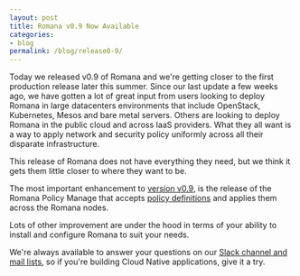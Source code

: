```yaml
---
layout: post
title: Romana v0.9 Now Available
categories:
- blog
permalink: /blog/release0-9/
---
```


Today we released v0.9 of Romana and we're getting closer to the first production release later this summer. Since our last update a few weeks ago, we have gotten a lot of great input from users looking to deploy Romana in large datacenters environments that include OpenStack, Kubernetes, Mesos and bare metal servers. Others are looking to deploy Romana in the public cloud and across IaaS providers. What they all want is a way to apply network and security policy uniformly across all their disparate infrastructure. 

This release of Romana does not have everything they need, but we think it gets them little closer to where they want to be.

The most important enhancement to [version v0.9](https://github.com/romana/romana), is the release of the Romana Policy Manage that accepts [policy definitions](https://github.com/romana/core/blob/master/policy/policy.sample.json) and applies them across the Romana nodes.

Lots of other improvement are under the hood in terms of your ability to install and configure Romana to suit your needs.

We're always available to answer your questions on our [Slack channel and mail lists](/code/), so if you're building Cloud Native applications, give it a try.


